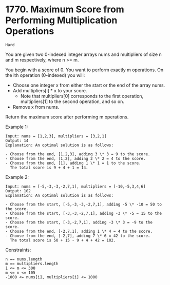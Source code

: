 # 1770. Maximum Score from Performing Multiplication Operations

`Hard`

You are given two 0-indexed integer arrays nums and multipliers of size n and m respectively, where n >= m.

You begin with a score of 0. You want to perform exactly m operations. On the ith operation (0-indexed) you will:

- Choose one integer x from either the start or the end of the array nums.
- Add multipliers[i] \* x to your score.
  - Note that multipliers[0] corresponds to the first operation, multipliers[1] to the second operation, and so on.
- Remove x from nums.

Return the maximum score after performing m operations.

Example 1:

```note
Input: nums = [1,2,3], multipliers = [3,2,1]
Output: 14
Explanation: An optimal solution is as follows:

- Choose from the end, [1,2,3], adding 3 \* 3 = 9 to the score.
- Choose from the end, [1,2], adding 2 \* 2 = 4 to the score.
- Choose from the end, [1], adding 1 \* 1 = 1 to the score.
  The total score is 9 + 4 + 1 = 14.
```

Example 2:

```note
Input: nums = [-5,-3,-3,-2,7,1], multipliers = [-10,-5,3,4,6]
Output: 102
Explanation: An optimal solution is as follows:

- Choose from the start, [-5,-3,-3,-2,7,1], adding -5 \* -10 = 50 to the score.
- Choose from the start, [-3,-3,-2,7,1], adding -3 \* -5 = 15 to the score.
- Choose from the start, [-3,-2,7,1], adding -3 \* 3 = -9 to the score.
- Choose from the end, [-2,7,1], adding 1 \* 4 = 4 to the score.
- Choose from the end, [-2,7], adding 7 \* 6 = 42 to the score.
  The total score is 50 + 15 - 9 + 4 + 42 = 102.
```

Constraints:

```note
n == nums.length
m == multipliers.length
1 <= m <= 300
m <= n <= 105
-1000 <= nums[i], multipliers[i] <= 1000
```
